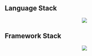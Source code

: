 <h2>Language Stack</h2>
<center>
  <img src="https://skillicons.dev/icons?i=html,css,javascript,php,python,cs,mysql,postgresql" />
</center>

<h2>Framework Stack</h2>
<center>
  <img src="https://skillicons.dev/icons?i=jquery,react,django,flask,dotnet" />
</center>
